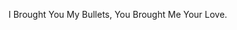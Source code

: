 I Brought You My Bullets,
You Brought Me Your Love.
<!---
VE55EL/VE55EL is a ✨ special ✨ repository because its `README.md` (this file) appears on your GitHub profile.
You can click the Preview link to take a look at your changes.
--->
